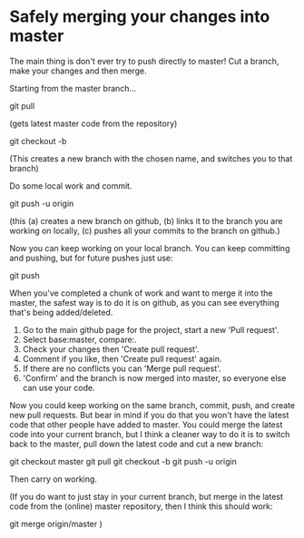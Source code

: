 Safely merging your changes into master
=======================================
The main thing is don't ever try to push directly to master! Cut a branch, make your changes and then merge.

Starting from the master branch...

  git pull
  
(gets latest master code from the repository)

  git checkout -b <your new branch name goes here>

(This creates a new branch with the chosen name, and switches you to that branch)

Do some local work and commit.

  git push -u origin <your branch name>
  
(this (a) creates a new branch on github, (b) links it to the branch you are working on locally,
(c) pushes all your commits to the branch on github.)

Now you can keep working on your local branch. You can keep committing and pushing, but for future pushes just use:

  git push

When you've completed a chunk of work and want to merge it into the master, the safest way is to do it is on github, as you can see everything that's being added/deleted.

1. Go to the main github page for the project, start a new 'Pull request'.
2. Select base:master, compare:<your branch name>.
3. Check your changes then 'Create pull request'.
4. Comment if you like, then 'Create pull request' again.
5. If there are no conflicts you can 'Merge pull request'.
6. 'Confirm' and the branch is now merged into master, so everyone else can use your code.

Now you could keep working on the same branch, commit, push, and create new pull requests. But bear in mind if you do that you won't have the latest code that other people have added to master. You could merge the latest code into your current branch, but I think a cleaner way to do it is to switch back to the master, pull down the latest code and cut a new branch:

  git checkout master
  git pull
  git checkout -b <fun new branch name>
  git push -u origin <fun new branch name>

Then carry on working.

(If you do want to just stay in your current branch, but merge in the latest code from the (online) master repository, then I think this should work:

  git merge origin/master
)

